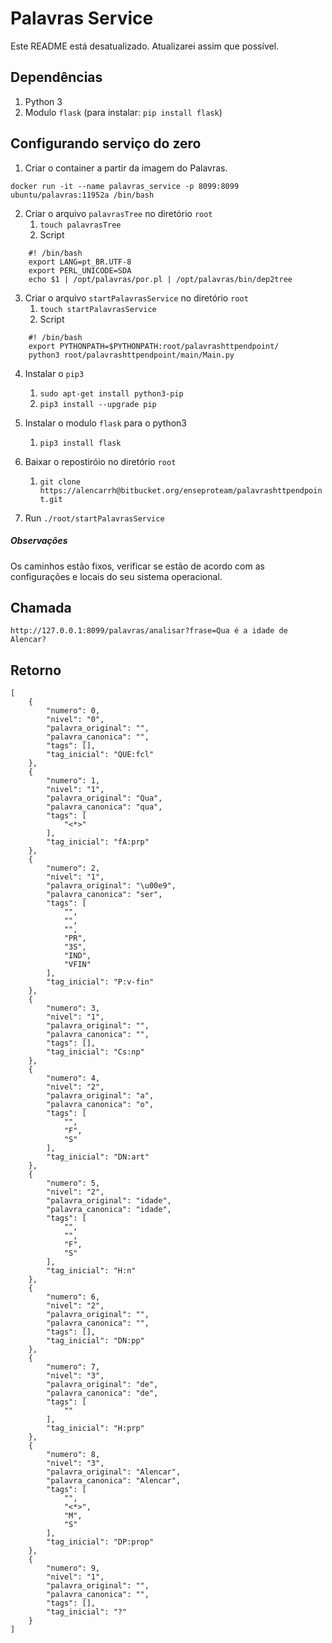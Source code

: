 # Palavras Service 
 
 
 Este README está desatualizado. Atualizarei assim que possível.
 
 
## Dependências

1. Python 3
2. Modulo `flask` (para instalar: `pip install flask`)

## Configurando serviço do zero

1. Criar o container a partir da imagem do Palavras.

```
docker run -it --name palavras_service -p 8099:8099 ubuntu/palavras:11952a /bin/bash
``` 

2. Criar o arquivo `palavrasTree` no diretório `root`
	1. `touch palavrasTree`
	2. Script
```
    #! /bin/bash
    export LANG=pt_BR.UTF-8
    export PERL_UNICODE=SDA
    echo $1 | /opt/palavras/por.pl | /opt/palavras/bin/dep2tree
```

3. Criar o arquivo `startPalavrasService` no diretório `root`
	1. `touch startPalavrasService`
	2. Script
```
    #! /bin/bash
    export PYTHONPATH=$PYTHONPATH:root/palavrashttpendpoint/
    python3 root/palavrashttpendpoint/main/Main.py
```

4. Instalar o `pip3`
	1. `sudo apt-get install python3-pip`
	2. `pip3 install --upgrade pip` 

5. Instalar o modulo `flask` para o python3
	1. `pip3 install flask`

6. Baixar o repostiróio no diretório `root`
	1. `git clone https://alencarrh@bitbucket.org/enseproteam/palavrashttpendpoint.git`

7. Run `./root/startPalavrasService`



##### Observações
Os caminhos estão fixos, verificar se estão de acordo com as configurações e locais do seu sistema operacional.


 
## Chamada 
 
```
http://127.0.0.1:8099/palavras/analisar?frase=Qua é a idade de Alencar?
```
 
## Retorno 
 
```
[
    {
        "numero": 0,
        "nivel": "0",
        "palavra_original": "",
        "palavra_canonica": "",
        "tags": [],
        "tag_inicial": "QUE:fcl"
    },
    {
        "numero": 1,
        "nivel": "1",
        "palavra_original": "Qua",
        "palavra_canonica": "qua",
        "tags": [
            "<*>"
        ],
        "tag_inicial": "fA:prp"
    },
    {
        "numero": 2,
        "nivel": "1",
        "palavra_original": "\u00e9",
        "palavra_canonica": "ser",
        "tags": [
            "",
            "",
            "",
            "PR",
            "3S",
            "IND",
            "VFIN"
        ],
        "tag_inicial": "P:v-fin"
    },
    {
        "numero": 3,
        "nivel": "1",
        "palavra_original": "",
        "palavra_canonica": "",
        "tags": [],
        "tag_inicial": "Cs:np"
    },
    {
        "numero": 4,
        "nivel": "2",
        "palavra_original": "a",
        "palavra_canonica": "o",
        "tags": [
            "",
            "F",
            "S"
        ],
        "tag_inicial": "DN:art"
    },
    {
        "numero": 5,
        "nivel": "2",
        "palavra_original": "idade",
        "palavra_canonica": "idade",
        "tags": [
            "",
            "",
            "F",
            "S"
        ],
        "tag_inicial": "H:n"
    },
    {
        "numero": 6,
        "nivel": "2",
        "palavra_original": "",
        "palavra_canonica": "",
        "tags": [],
        "tag_inicial": "DN:pp"
    },
    {
        "numero": 7,
        "nivel": "3",
        "palavra_original": "de",
        "palavra_canonica": "de",
        "tags": [
            ""
        ],
        "tag_inicial": "H:prp"
    },
    {
        "numero": 8,
        "nivel": "3",
        "palavra_original": "Alencar",
        "palavra_canonica": "Alencar",
        "tags": [
            "",
            "<*>",
            "M",
            "S"
        ],
        "tag_inicial": "DP:prop"
    },
    {
        "numero": 9,
        "nivel": "1",
        "palavra_original": "",
        "palavra_canonica": "",
        "tags": [],
        "tag_inicial": "?"
    }
]
```
